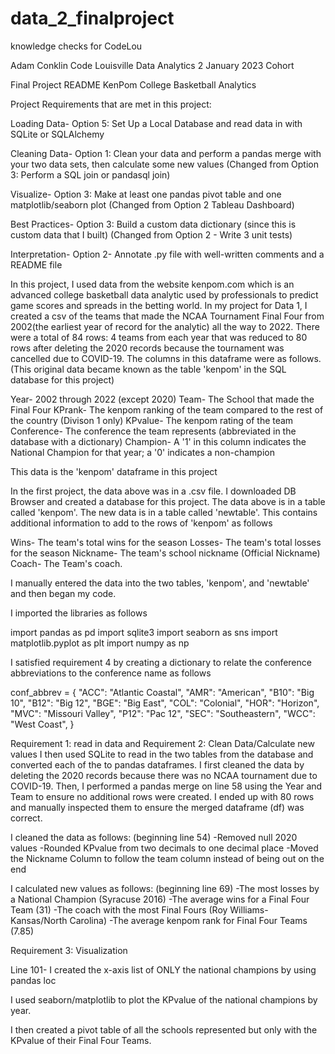# data_2_finalproject
knowledge checks for CodeLou

Adam Conklin Code Louisville Data Analytics 2 January 2023 Cohort

Final Project README KenPom College Basketball Analytics

Project Requirements that are met in this project:

Loading Data- Option 5: Set Up a Local Database and read data in with SQLite or SQLAlchemy

Cleaning Data- Option 1: Clean your data and perform a pandas merge with your two data sets, then calculate some new values (Changed from Option 3: Perform a SQL join or pandasql join)

Visualize- Option 3: Make at least one pandas pivot table and one matplotlib/seaborn plot (Changed from Option 2 Tableau Dashboard)

Best Practices- Option 3: Build a custom data dictionary (since this is custom data that I built) (Changed from Option 2 - Write 3 unit tests)

Interpretation- Option 2- Annotate .py file with well-written comments and a README file

In this project, I used data from the website kenpom.com which is an advanced college basketball data analytic used by professionals to predict game scores and spreads in the betting world. In my project for Data 1, I created a csv of the teams that made the NCAA Tournament Final Four from 2002(the earliest year of record for the analytic) all the way to 2022. There were a total of 84 rows: 4 teams from each year that was reduced to 80 rows after deleting the 2020 records because the tournament was cancelled due to COVID-19. The columns in this dataframe were as follows. (This original data became known as the table 'kenpom' in the SQL database for this project)

Year- 2002 through 2022 (except 2020) 
Team- The School that made the Final Four 
KPrank- The kenpom ranking of the team compared to the rest of the country (Divison 1 only) 
KPvalue- The kenpom rating of the team 
Conference- The conference the team represents (abbreviated in the database with a dictionary) 
Champion- A '1' in this column indicates the National Champion for that year; a '0' indicates a non-champion

This data is the 'kenpom' dataframe in this project

In the first project, the data above was in a .csv file. I downloaded DB Browser and created a database for this project. The data above is in a table called 'kenpom'. The new data is in a table called 'newtable'. This contains additional information to add to the rows of 'kenpom' as follows

Wins- The team's total wins for the season Losses- The team's total losses for the season Nickname- The team's school nickname (Official Nickname) Coach- The Team's coach.

I manually entered the data into the two tables, 'kenpom', and 'newtable' and then began my code.

I imported the libraries as follows

import pandas as pd import sqlite3 import seaborn as sns import matplotlib.pyplot as plt import numpy as np

I satisfied requirement 4 by creating a dictionary to relate the conference abbreviations to the conference name as follows

conf_abbrev = { "ACC": "Atlantic Coastal", "AMR": "American", "B10": "Big 10", "B12": "Big 12", "BGE": "Big East", "COL": "Colonial", "HOR": "Horizon", "MVC": "Missouri Valley", "P12": "Pac 12", "SEC": "Southeastern", "WCC": "West Coast", }

Requirement 1: read in data and Requirement 2: Clean Data/Calculate new values I then used SQLite to read in the two tables from the database and converted each of the to pandas dataframes. I first cleaned the data by deleting the 2020 records because there was no NCAA tournament due to COVID-19. Then, I performed a pandas merge on line 58 using the Year and Team to ensure no additional rows were created. I ended up with 80 rows and manually inspected them to ensure the merged dataframe (df) was correct.

I cleaned the data as follows: (beginning line 54) -Removed null 2020 values -Rounded KPvalue from two decimals to one decimal place -Moved the Nickname Column to follow the team column instead of being out on the end

I calculated new values as follows: (beginning line 69) -The most losses by a National Champion (Syracuse 2016) -The average wins for a Final Four Team (31) -The coach with the most Final Fours (Roy Williams- Kansas/North Carolina) -The average kenpom rank for Final Four Teams (7.85)

Requirement 3: Visualization

Line 101- I created the x-axis list of ONLY the national champions by using pandas loc

I used seaborn/matplotlib to plot the KPvalue of the national champions by year.

I then created a pivot table of all the schools represented but only with the KPvalue of their Final Four Teams.
